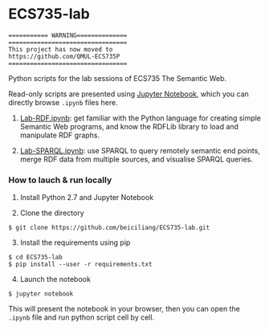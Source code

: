 # ECS735-lab
```
=========== WARNING==============
=================================
This project has now moved to 
https://github.com/QMUL-ECS735P
=================================
```

Python scripts for the lab sessions of ECS735 The Semantic Web.

Read-only scripts are presented using [Jupyter Notebook](http://jupyter.org/index.html), which you can directly browse `.ipynb` files here.

1. [Lab-RDF.ipynb](https://nbviewer.jupyter.org/github/beiciliang/ECS735-lab/blob/master/Lab-RDF.ipynb): get familiar with the Python language for creating simple Semantic Web programs, and know the RDFLib library to load and manipulate RDF graphs.

2. [Lab-SPARQL.ipynb](https://nbviewer.jupyter.org/github/beiciliang/ECS735-lab/blob/master/Lab-SPARQL.ipynb): use SPARQL to query remotely semantic end points, merge RDF data from multiple sources, and visualise SPARQL queries.


### How to lauch & run locally
1. Install Python 2.7 and Jupyter Notebook

2. Clone the directory
```
$ git clone https://github.com/beiciliang/ECS735-lab.git
```

3. Install the requirements using pip
```
$ cd ECS735-lab
$ pip install --user -r requirements.txt
```

4. Launch the notebook
```
$ jupyter notebook
```

This will present the notebook in your browser, then you can open the `.ipynb` file and run python script cell by cell.
